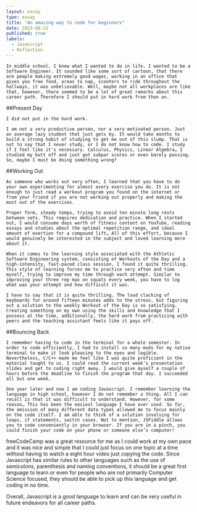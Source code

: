 ```yaml
---
layout: essay
type: essay
title: "An amazing way to code for beginners"
date: 2023-08-31
published: true
labels:
  - Javascript
  - Reflection
---
```

	In middle school, I knew what I wanted to do in life. I wanted to be a Software Engineer. It sounded like some sort of cartoon, that there are people making extremely good wages, working in an office that gives you free food, areas to nap, scooters to ride throughout the hallways, it was unbelievable. Well, maybe not all workplaces are like that, however, there seemed to be a lot of great remarks about this career path. Therefore I should put in hard work from then on.

##Present Day

	I did not put in the hard work.
 
	I am not a very productive person, nor a very motivated person. Just an average lazy student that just gets by. It would take months to build a strong habit of studying to get me out of this slump. That is not to say that I never study, or I do not know how to code. I study if I feel like it's necessary. Calculus, Physics, Linear Algebra… I studied my butt off and just got subpar scores or even barely passing. So, maybe I must be doing something wrong?

##Working Out

	As someone who works out very often, I learned that you have to do your own experimenting for almost every exercise you do. It is not enough to just read a workout program you found on the internet or from your friend if you are not working out properly and making the most out of the exercises.

	Proper form, steady tempo, trying to avoid ten minute long rests between sets. This requires dedication and practice. When I started out, I would consume days worth of fitness content on YouTube, reading essays and studies about the optimal repetition range, and ideal amount of exertion for a compound lift… All of this effort, because I would genuinely be interested in the subject and loved learning more about it.

	When it comes to the learning style associated with the Athletic Software Engineering system, consisting of Workouts of the Day and a high-intensity, fast-paced class session, I found it quite thrilling. This style of learning forces me to practice very often and time myself, trying to improve my time through each attempt. Similar to improving your three rep max on squats every week, you have to log what was your attempt and how difficult it was.

	I have to say that it is quite thrilling. The loud clacking of keyboards for around fifteen minutes adds to the stress, but figuring out a solution to the weekly Workout of the Day is so satisfying. Creating something on my own using the skills and knowledge that I possess at the time, additionally, the hard work from practicing with peers and the teaching assistant feels like it pays off.

##Bouncing Back

	I remember having to code in the terminal for a whole semester. In order to code efficiently, I had to install so many mods for my native terminal to make it look pleasing to the eyes and legible. Nevertheless, C/C++ made me feel like I was quite proficient in the material taught to us. I could read the current week's presentation slides and get to coding right away. I would give myself a couple of hours before the deadline to finish the program that day. I succeeded all but one week.

	One year later and now I am coding Javascript. I remember learning the language in high school, however I do not remember a thing. All I can recall is that it was difficult to understand. However, for some reason… This has been the easiest language I have ever used. So far, the omission of many different data types allowed me to focus mainly on the code itself. I am able to think of a solution involving for loops, if statements, switch cases. Not to mention, JSFiddle allows you to code conveniently in your browser. If you are in a pinch, you could finish your code on your phone or someone else’s computer! 

freeCodeCamp was a great resource for me as I could work at my own pace and it was nice and simple that I could just focus on one topic at a time without having to watch a eight hour video just copying the code. Since Javascript has similar rules to other languages such as the use of semicolons, parenthesis and naming conventions, it should be a great first language to learn or even for people who are not primarily Computer Science focused, they should be able to pick up this language and get coding in no time. 

Overall, Javascript is a good language to learn and can be very useful in future endeavors for all career paths.

